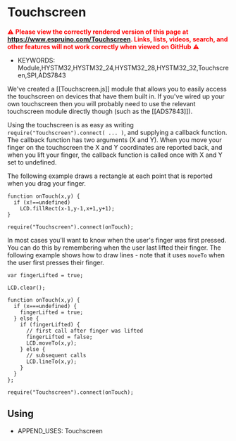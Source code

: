 <!--- Copyright (c) 2013 Gordon Williams, Pur3 Ltd. See the file LICENSE for copying permission. -->
Touchscreen
==========

<span style="color:red">:warning: **Please view the correctly rendered version of this page at https://www.espruino.com/Touchscreen. Links, lists, videos, search, and other features will not work correctly when viewed on GitHub** :warning:</span>

* KEYWORDS: Module,HYSTM32,HYSTM32_24,HYSTM32_28,HYSTM32_32,Touchscreen,SPI,ADS7843

We've created a [[Touchscreen.js]] module that allows you to easily access the touchscreen on devices that have them built in. If you've wired up your own touchscreen then you will probably need to use the relevant touchscreen module directly though (such as the [[ADS7843]]). 

Using the touchscreen is as easy as writing ```require("Touchscreen").connect( ... )```, and supplying a callback function. The callback function has two arguments (X and Y). When you move your finger on the touchscreen the X and Y coordinates are reported back, and when you lift your finger, the callback function is called once with X and Y set to undefined.

The following example draws a rectangle at each point that is reported when you drag your finger.

```
function onTouch(x,y) {
  if (x!==undefined)
    LCD.fillRect(x-1,y-1,x+1,y+1);
}

require("Touchscreen").connect(onTouch);
```

In most cases you'll want to know when the user's finger was first pressed. You can do this by remembering when the user last lifted their finger. The following example shows how to draw lines - note that it uses ```moveTo``` when the user first presses their finger.

```
var fingerLifted = true;

LCD.clear();

function onTouch(x,y) {
  if (x===undefined) {
    fingerLifted = true;
  } else {
    if (fingerLifted) {
      // first call after finger was lifted
      fingerLifted = false;
      LCD.moveTo(x,y);
    } else {
      // subsequent calls
      LCD.lineTo(x,y);
    }
  }
};

require("Touchscreen").connect(onTouch);
```

Using 
-----

* APPEND_USES: Touchscreen
